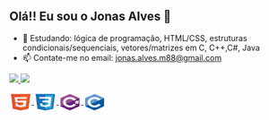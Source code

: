 ## Olá!! Eu sou o Jonas Alves 👋


- 🌱 Estudando: lógica de programação, HTML/CSS, estruturas condicionais/sequenciais, vetores/matrizes em C, C++,C#, Java 
- 📫 Contate-me no email: jonas.alves.m88@gmail.com

<div align="rigth">
  <a href="https://github.com/jonasalves88">
  <img height="180em" src="https://github-readme-stats.vercel.app/api?username=jonasalves88&show_icons=true&theme=dracula&include_all_commits=true&count_private=true"/>
  <img height="180em" src="https://github-readme-stats.vercel.app/api/top-langs/?username=jonasalves88&layout=compact&langs_count=7&theme=dracula"/>
</div>

<div style="display: inline_block"><br>
<img align="center" alt="Jonas-HTML" height="30" width="40" src="https://raw.githubusercontent.com/devicons/devicon/master/icons/html5/html5-original.svg">
<img align="center" alt="Jonas-CSS" height="30" width="40" src="https://raw.githubusercontent.com/devicons/devicon/master/icons/css3/css3-original.svg">
<img align="center" alt="Jonas-Csharp" height="30" width="40" src="https://raw.githubusercontent.com/devicons/devicon/master/icons/csharp/csharp-original.svg">
<img align="center" alt="Jonas-C" height="30" width="40" src="https://raw.githubusercontent.com/devicons/devicon/master/icons/c/c-original.svg">
 
 
  </div>

##
